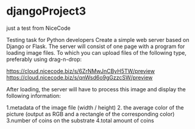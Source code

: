 # djangoProject3
just a test from NiceCode

Testing task for Python developers
Create a simple web server based on Django or Flask. 
The server will consist of one page with a program for loading image files. 
To which you can upload files of the following type, preferably using drag-n-drop:

https://cloud.nicecode.biz/s/6ZrNMwJnCByH5TW/preview
https://cloud.nicecode.biz/s/qnWsd6o9gGzzcSW/preview

After loading, the server will have to process this image and display the following information:

1.metadata of the image file (width / height)
2. the average color of the picture (output as RGB and a rectangle of the corresponding color)
3.number of coins on the substrate
4.total amount of coins
